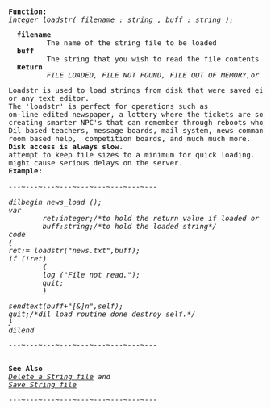 <div class="mw-parser-output"><p><br />
<span id="bfloadstr"></span>
</p>
<pre><b>Function:</b>
<i>integer loadstr( filename&#160;: string , buff&#160;: string );</i>
</pre>
<pre>  <b>filename</b>
         The name of the string file to be loaded
  <b>buff</b>
         The string that you wish to read the file contents into
  <b>Return</b>
         <i>FILE_LOADED, FILE_NOT_FOUND, FILE_OUT_OF_MEMORY,or FILE_TO_LARGE</i>
</pre>
<pre>Loadstr is used to load strings from disk that were saved either by savestr
or any text editor.
The 'loadstr' is perfect for operations such as
on-line edited newspaper, a lottery where the tickets are sold to players,
creating smarter NPC's that can remember through reboots who they are hunting,
Dil based teachers, message boards, mail system, news command., zone or
room based help,  competition boards, and much much more.
<b>Disk access is always slow</b>.
attempt to keep file sizes to a minimum for quick loading.  Otherwise you
might cause serious delays on the server.
<b>Example:</b>
<i>
---~---~---~---~---~---~---~---~---
</i></pre><i><pre>dilbegin news_load ();
var
        ret:integer;/*to hold the return value if loaded or not*/
        buff:string;/*to hold the loaded string*/
code
{
ret:= loadstr("news.txt",buff);
if (!ret)
        {
        log ("File not read.");
        quit;
        }
</pre></i><i><pre>sendtext(buff+"[&amp;]n",self);
quit;/*dil load routine done destroy self.*/
}
dilend
</pre></i><i><pre>---~---~---~---~---~---~---~---~---
</pre></i><i></i><pre><i></i>
<b>See Also</b> <i>
<a href="#bfdelstr">Delete a String file</a> and
<a href="#bfsavestr">Save String file</a></i>
</pre>
<pre>---~---~---~---~---~---~---~---~---
</pre></div>